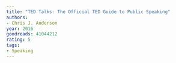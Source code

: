 ```yaml
---
title: "TED Talks: The Official TED Guide to Public Speaking"
authors:
- Chris J. Anderson
year: 2016
goodreads: 41044212
rating: 5
tags:
- Speaking
---
```

